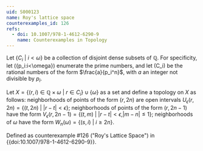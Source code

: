 ```yaml
---
uid: S000123
name: Roy's lattice space
counterexamples_id: 126
refs:
  - doi: 10.1007/978-1-4612-6290-9
    name: Counterexamples in Topology
---
```

Let $\{C_i\ |\ i < \omega\}$ be a collection of disjoint dense subsets of $\mathbb{Q}$. For specificity, let \(\{p_i:i<\omega\}\) enumerate the prime numbers,
and let \(C_i\) be the rational numbers of the form $\frac{a}{p_i^n}$, with $a$ an integer not divisible by $p_i$.

Let $X = \{(r,i) \in \mathbb{Q} \times \omega\ |\ r \in C_i\} \cup \{\omega\}$ as a set and define a topology on $X$ as follows: neighborhoods of points of the form $(r,2n)$ are open intervals $U_\epsilon(r,2n) = \{(t,2n)\ |\ |r-t|<\epsilon\}$; neighborhoods of points of the form $(r,2n-1)$ have the form $V_\epsilon(r,2n-1) = \{(t,m)\ |\ |r-t|<\epsilon, |m-n|\leq 1\}$; neighborhoods of $\omega$ have the form $W_n(\omega) = \{(s,i)\ |\ i \geq 2n\}$.

Defined as counterexample #126 ("Roy's Lattice Space")
in {{doi:10.1007/978-1-4612-6290-9}}.
